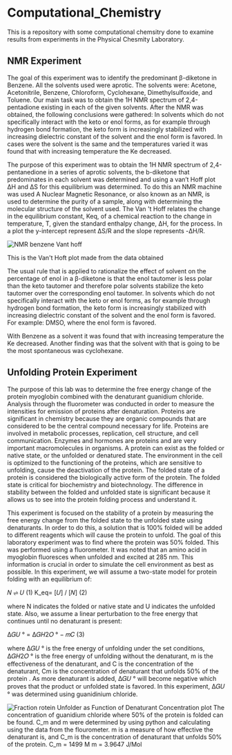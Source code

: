 # Computational_Chemistry
This is a repository with some computational chemsitry done to examine results from experiments in the Physical Chesmity Laboratory.

## **NMR Experiment**
The goal of this experiment was to identify the predominant β-diketone in Benzene. All the solvents used were aprotic. The solvents were: Acetone, Acetonitrile, Benzene, Chloroform, Cyclohexane, Dimethylsulfoxide, and Toluene. Our main task was to obtain the 1H NMR spectrum of 2,4-pentadione existing in each of the given solvents. After the NMR was obtained, the following conclusions were gathered: In solvents which do not specifically interact with the keto or enol forms, as for example through hydrogen bond formation, the keto form is increasingly stabilized with increasing dielectric constant of the solvent and the enol form is favored. In cases were the solvent is the same and the temperatures varied it was found that with increasing temperature the Ke decreased. 

The purpose of this experiment was to obtain the 1H NMR spectrum of 2,4-pentanedione in a series of aprotic solvents, the b-diketone that predominates in each solvent was determined and using a van’t Hoff plot ΔH and ΔS for this equilibrium was determined. To do this an NMR machine was used A Nuclear Magnetic Resonance, or also known as an NMR, is used to determine the purity of a sample, along with determining the molecular structure of the solvent used. 
The Van 't Hoff relates the change in the equilibrium constant, Keq, of a chemical reaction to the change in temperature, T, given the standard enthalpy change, ΔH, for the process. In a plot the y-intercept represent ΔS/R and the slope represents -ΔH/R. 

![NMR benzene Vant hoff](https://user-images.githubusercontent.com/62302764/158702180-520649be-f705-4b7c-a033-bd26c88b1deb.png)

This is the Van't Hoft plot made from the data obtained

The usual rule that is applied to rationalize the effect of solvent on the percentage of enol in a β-diketone is that the enol tautomer is less polar than the keto tautomer and therefore polar solvents stabilize the keto tautomer over the corresponding enol tautomer. In solvents which do not specifically interact with the keto or enol forms, as for example through hydrogen bond formation, the keto form is increasingly stabilized with increasing dielectric constant of the solvent and the enol form is favored. For example: DMSO, where the enol form is favored. 

With Benzene as a solvent it was found that with increasing temperature the Ke decreased. Another finding was that the solvent with that is going to be the most spontaneous was cyclohexane.  

## Unfolding Protein Experiment

The purpose of this lab was to determine the free energy change of the protein myoglobin combined with the denaturant guanidium chloride. Analysis through the fluorometer was conducted in order to measure the intensities for emission of proteins after denaturation. 
Proteins are significant in chemistry because they are organic compounds that are considered to be the central compound necessary for life. Proteins are involved in metabolic processes, replication, cell structure, and cell communication. Enzymes and hormones are proteins and are very important macromolecules in organisms. 
A protein can exist as the folded or native state, or the unfolded or denatured state. The environment in the cell is optimized to the functioning of the proteins, which are sensitive to unfolding, cause the deactivation of the protein. The folded state of a protein is considered the biologically active form of the protein. The folded state is critical for biochemistry and biotechnology. The difference in stability between the folded and unfolded state is significant because it allows us to see into the protein folding process and understand it. 

This experiment is focused on the stability of a protein by measuring the free energy change from the folded state to the unfolded state using denaturants. In order to do this, a solution that is 100% folded will be added to different reagents which will cause the protein to unfold. The goal of this laboratory experiment was to find where the protein was 50% folded. This was performed using a fluorometer. It was noted that an amino acid in myoglobin fluoresces when unfolded and excited at 285 nm. This information is crucial in order to simulate the cell environment as best as possible.
In this experiment, we will assume a two-state model for protein folding with an equilibrium of:

𝑁 ⇌ 𝑈 	         		         			       				(1)
K_eq= [𝑈] / [𝑁] 		            		      			 (2)

where N indicates the folded or native state and U indicates the unfolded state. Also, we assume a linear perturbation to the free energy that continues until no denaturant is present:

∆𝐺𝑈 ° = ∆𝐺𝐻2𝑂 ° − 𝑚𝐶 (3)

where ∆𝐺𝑈 ° is the free energy of unfolding under the set conditions, ∆𝐺𝐻2𝑂 ° is the free energy of unfolding without the denaturant, m is the effectiveness of the denaturant, and C is the concentration of the denaturant, Cm is the concentration of denaturant that unfolds 50% of the protein . As more denaturant is added, ∆𝐺𝑈 ° will become negative which proves that the product or unfolded state is favored. In this experiment, ∆𝐺𝑈 ° was determined using guanidinium chloride. 

![Fraction rotein Unfolder as Function of Denaturant Concentration plot](https://user-images.githubusercontent.com/62302764/158703853-012d3d17-2451-4fde-9669-4740c13fa33d.png)
The concentration of guanidium chloride where 50% of the protein is folded can be found. C_m and m were determined by using python and calculating using the data from the flourometer. m is a measure of how effective the denaturant is, and C_m is the concentration of denaturant that unfolds 50% of the protein. 
C_m = 1499 M 
m = 3.9647 J/Mol



